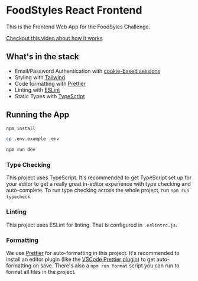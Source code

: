 # FoodStyles React Frontend

This is the Frontend Web App for the FoodSyles Challenge.

[Checkout this video about how it works](https://www.loom.com/share/953f468d416a4fa6956dcdf9c1b338bd)

## What's in the stack

- Email/Password Authentication with [cookie-based sessions](https://remix.run/utils/sessions#creatememorysessionstorage)
- Styling with [Tailwind](https://tailwindcss.com/)
- Code formatting with [Prettier](https://prettier.io)
- Linting with [ESLint](https://eslint.org)
- Static Types with [TypeScript](https://typescriptlang.org)

## Running the App

```bash
npm install

cp .env.example .env

npm run dev
```

### Type Checking

This project uses TypeScript. It's recommended to get TypeScript set up for your editor to get a really great in-editor experience with type checking and auto-complete. To run type checking across the whole project, run `npm run typecheck`.

### Linting

This project uses ESLint for linting. That is configured in `.eslintrc.js`.

### Formatting

We use [Prettier](https://prettier.io/) for auto-formatting in this project. It's recommended to install an editor plugin (like the [VSCode Prettier plugin](https://marketplace.visualstudio.com/items?itemName=esbenp.prettier-vscode)) to get auto-formatting on save. There's also a `npm run format` script you can run to format all files in the project.
